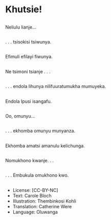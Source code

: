 # Khutsie!

##
Neliulu lianje…


##
. . . tsisokisi tsiwunya.


##
Efimuli efilayi fiwunya.


##
Ne tsimoni tsianje . . .


##
. . . endola lihunya
nilifuuratumukha
mumuyeka.


##
Endola Ipusi isangafu.


##
Oo, omunyu...


##
. . . ekhomba omunyu
munyanza.


##
Ekhomba amatsi
amanulu kelichunga.


##
Nomukhono kwanje. . .


##
. . . Embukula
omukhono kwo.


##
* License: [CC-BY-NC]
* Text: Carole Bloch
* Illustration: Thembinkosi Kohli
* Translation: Catherine Were
* Language: Oluwanga

